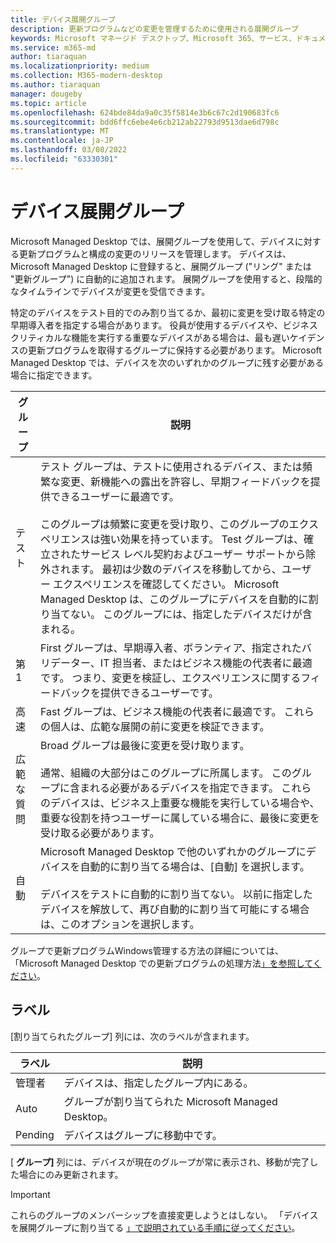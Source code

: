 ```yaml
---
title: デバイス展開グループ
description: 更新プログラムなどの変更を管理するために使用される展開グループ
keywords: Microsoft マネージド デスクトップ、Microsoft 365、サービス、ドキュメント
ms.service: m365-md
author: tiaraquan
ms.localizationpriority: medium
ms.collection: M365-modern-desktop
ms.author: tiaraquan
manager: dougeby
ms.topic: article
ms.openlocfilehash: 624bde84da9a0c35f5814e3b6c67c2d190683fc6
ms.sourcegitcommit: bdd6ffc6ebe4e6cb212ab22793d9513dae6d798c
ms.translationtype: MT
ms.contentlocale: ja-JP
ms.lasthandoff: 03/08/2022
ms.locfileid: "63330301"
---
```

# <a name="device-deployment-groups"></a>デバイス展開グループ

Microsoft Managed Desktop では、展開グループを使用して、デバイスに対する更新プログラムと構成の変更のリリースを管理します。 デバイスは、Microsoft Managed Desktop に登録すると、展開グループ ("リング" または "更新グループ") に自動的に追加されます。 展開グループを使用すると、段階的なタイムラインでデバイスが変更を受信できます。

特定のデバイスをテスト目的でのみ割り当てるか、最初に変更を受け取る特定の早期導入者を指定する場合があります。 役員が使用するデバイスや、ビジネスクリティカルな機能を実行する重要なデバイスがある場合は、最も遅いケイデンスの更新プログラムを取得するグループに保持する必要があります。 Microsoft Managed Desktop では、デバイスを次のいずれかのグループに残す必要がある場合に指定できます。

| グループ | 説明 |
| ----- | ----- |
| テスト | テスト グループは、テストに使用されるデバイス、または頻繁な変更、新機能への露出を許容し、早期フィードバックを提供できるユーザーに最適です。<br><br>このグループは頻繁に変更を受け取り、このグループのエクスペリエンスは強い効果を持っています。 Test グループは、確立されたサービス レベル契約およびユーザー サポートから除外されます。 最初は少数のデバイスを移動してから、ユーザー エクスペリエンスを確認してください。 Microsoft Managed Desktop は、このグループにデバイスを自動的に割り当てない。 このグループには、指定したデバイスだけが含まれる。
| 第 1 | First グループは、早期導入者、ボランティア、指定されたバリデーター、IT 担当者、またはビジネス機能の代表者に最適です。 つまり、変更を検証し、エクスペリエンスに関するフィードバックを提供できるユーザーです。
| 高速 | Fast グループは、ビジネス機能の代表者に最適です。 これらの個人は、広範な展開の前に変更を検証できます。
| 広範な質問 | Broad グループは最後に変更を受け取ります。<br><br>通常、組織の大部分はこのグループに所属します。 このグループに含まれる必要があるデバイスを指定できます。 これらのデバイスは、ビジネス上重要な機能を実行している場合や、重要な役割を持つユーザーに属している場合に、最後に変更を受け取る必要があります。
| 自動 | Microsoft Managed Desktop で他のいずれかのグループにデバイスを自動的に割り当てる場合は、[自動] を選択します。<br><br>デバイスをテストに自動的に割り当てない。 以前に指定したデバイスを解放して、再び自動的に割り当て可能にする場合は、このオプションを選択します。

グループで更新プログラムWindows管理する方法の詳細については、「Microsoft Managed Desktop での更新プログラムの処理方法[」を参照してください](updates.md)。

## <a name="labels"></a>ラベル

[割り当てられたグループ] 列には、次のラベルが含まれます。

| ラベル | 説明 |
| ----- | ----- |
| 管理者 | デバイスは、指定したグループ内にある。 |
| Auto | グループが割り当てられた Microsoft Managed Desktop。 |
| Pending | デバイスはグループに移動中です。 |

[ **グループ]** 列には、デバイスが現在のグループが常に表示され、移動が完了した場合にのみ更新されます。

> [!IMPORTANT]
> これらのグループのメンバーシップを直接変更しようとはしない。 「デバイスを展開グループに割り当てる [」で説明されている手順に従ってください](../working-with-managed-desktop/assign-deployment-group.md)。
